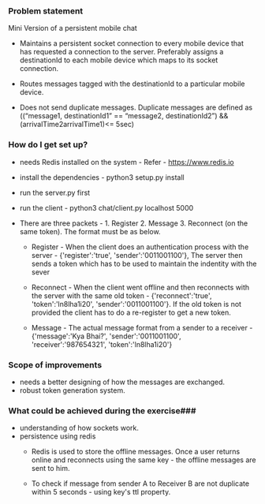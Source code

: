 ### Problem statement ###

Mini Version of a persistent mobile chat


* Maintains a persistent socket connection to every mobile device that has requested a
connection to the server. Preferably assigns a destinationId to each mobile device which maps
to its socket connection.


* Routes messages tagged with the destinationId to a particular mobile device.


* Does not send duplicate messages. Duplicate messages are defined as ((“message1, destinationId1” == “message2, destinationId2”) && (arrivalTime2­arrivalTime1)<= 5sec)


### How do I get set up? ###


* needs Redis installed on the system - Refer - https://www.redis.io
* install the dependencies - python3 setup.py install
* run the server.py first
* run the client -  python3 chat/client.py localhost 5000

* There are three packets - 1. Register 2. Message 3. Reconnect (on the same token). The format must be as below.

    * Register - When the client does an authentication process with the server - 
      {'register':'true', 'sender':'0011001100'}, The server then sends a token which has to be used to maintain the indentity with the sever
 
    * Reconnect - When the client went offline and then reconnects with the server with the same old token - {'reconnect':'true', 'token':'ln8lha1i20', 'sender':'0011001100'}. If the old token is not provided the client has to do a re-register to get a new token.
    
    * Message - The actual message format from a sender to a receiver - {'message':'Kya Bhai?', 'sender':'0011001100', 'receiver':'987654321', 'token':'ln8lha1i20'}
     


### Scope of improvements ###

* needs a better designing of how the messages are exchanged.
* robust token generation system.

### What could be achieved during the exercise###

* understanding of how sockets work.
* persistence using redis
    * Redis is used to store the offline messages. Once a user returns online and reconnects using the same key - the offline messages are sent to him.
    
    * To check if message from sender A to Receiver B are not duplicate within 5 seconds - using key's ttl property.

